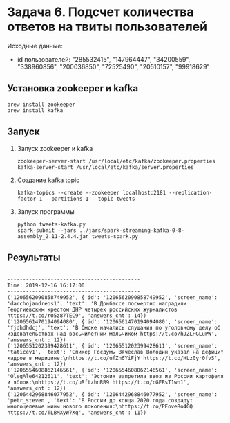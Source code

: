 # Задача 6. Подсчет количества ответов на твиты пользователей

Исходные данные:
- id пользователей: "285532415", "147964447", "34200559", "338960856", "200036850", "72525490", "20510157", "99918629"


## Установка zookeeper и kafka

```
brew install zookeeper
brew install kafka
```

## Запуск

1. Запуск zookeeper и kafka
    ```
    zookeeper-server-start /usr/local/etc/kafka/zookeeper.properties
    kafka-server-start /usr/local/etc/kafka/server.properties
    ```
3. Создание kafka topic
    ```
    kafka-topics --create --zookeeper localhost:2181 --replication-factor 1 --partitions 1 --topic tweets
    ```
3. Запуск программы
    ```
    python tweets-kafka.py
    spark-submit --jars ../jars/spark-streaming-kafka-0-8-assembly_2.11-2.4.4.jar tweets-spark.py
    ```
    
## Результаты

```

-------------------------------------------
Time: 2019-12-16 16:17:00
-------------------------------------------
('1206562090858749952', {'id': '1206562090858749952', 'screen_name': 'darchojandreos1', 'text': 'В Донбассе посмертно наградили Георгиевским крестом ДНР четырех российских журналистов https://t.co/r05z87TEC9', 'answers_cnt': 14})
('1206561470194094080', {'id': '1206561470194094080', 'screen_name': 'fjdhdhdcj', 'text': 'В Омске начались слушания по уголовному делу об издевательствах над восьмилетним мальчиком https://t.co/hJZLHGLuPW', 'answers_cnt': 12})
('1206551202399428611', {'id': '1206551202399428611', 'screen_name': 'taticev1', 'text': 'Спикер Госдумы Вячеслав Володин указал на дефицит кадров в медицине:\nhttps://t.co/ufZn6YiFjY https://t.co/HLz0yr0fvS', 'answers_cnt': 12})
('1206554608862146561', {'id': '1206554608862146561', 'screen_name': 'OlegAle64212611', 'text': 'Эстония запретила ввоз из России картофеля и яблок:\nhttps://t.co/uRftzhnRR9 https://t.co/cGERsT1wn1', 'answers_cnt': 12})
('1206442968846077952', {'id': '1206442968846077952', 'screen_name': 'petr_steven', 'text': 'В России до конца 2020 года создадут многоцелевые мины нового поколения:\nhttps://t.co/PEoveRo4GQ https://t.co/TLBMXyW7Xq', 'answers_cnt': 11})

```

